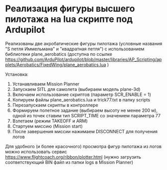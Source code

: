 # Реализация фигуры высшего пилотажа на lua скрипте под Ardupilot

Реализованы две акробатические фигуры пилотажа (условные названия "S петля Иммельмана" и "квадратная петля") с использованием библиотеки plane_aerobatics (доступна по ссылке https://github.com/ArduPilot/ardupilot/blob/master/libraries/AP_Scripting/applets/Aerobatics/FixedWing/plane_aerobatics.lua )

Установка:

1. Устанавливаем Mission Planner
2. Запускаем SITL для самолета (выбираем модель plane-3d)
3. Включаем использование скриптов (параметр SCR_ENABLE = 1)
4. Копируем файлы plane_aerobatics.lua и trick77.txt в папку scripts
5. Перезапускаем скрипты в контроллере
6. Формируем полетное задание (выбираем высоту не менее 200 м), одной из точек ставим тип SCRIPT_TIME со значением параметра 77
7. Взлетаем (режим TAKEOFF и ARM)
8. Стартуем миссию (Mission start)
9. После завершения миссии нажимаем DISCONNECT для получения логов

Для удобного (и более красочного) просмотра фигур пилотажа из логов можно использовать сервис https://www.flightcoach.org/ribbon/plotter.html (нужно загрузить соответствующий BIN файл из папки logs в Mission Planner)
